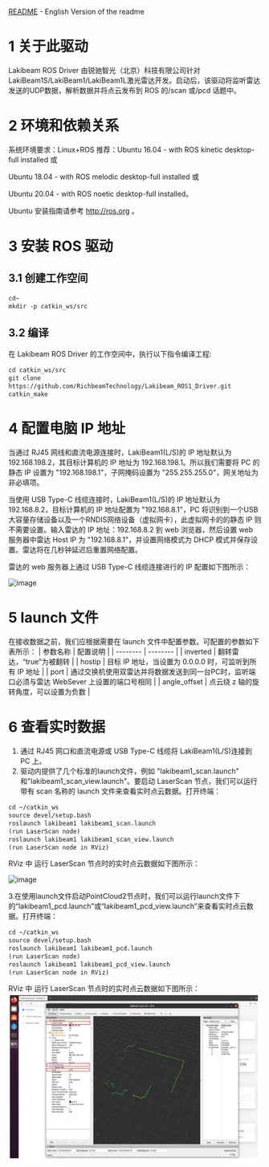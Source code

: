 [README](<https://github.com/RichbeamTechnology/Lakibeam_ROS1_Driver/blob/main/README.md>) - English Version of the readme

# 1 关于此驱动

Lakibeam ROS Driver 由锐驰智光（北京）科技有限公司针对LakiBeam1S/LakiBeam1/LakiBeam1L激光雷达开发。启动后，该驱动将监听雷达发送的UDP数据，解析数据并将点云发布到 ROS 的/scan 或/pcd 话题中。

# 2 环境和依赖关系

系统环境要求：Linux+ROS
推荐：Ubuntu 16.04 - with ROS kinetic desktop-full installed 或  

Ubuntu 18.04 - with ROS melodic desktop-full installed 或

Ubuntu 20.04 - with ROS noetic desktop-full installed。

Ubuntu 安装指南请参考 http://ros.org 。

# 3 安装 ROS 驱动
## 3.1 创建工作空间
```
cd~
mkdir -p catkin_ws/src
```
## 3.2 编译
在 Lakibeam ROS Driver 的工作空间中，执行以下指令编译工程:
```
cd catkin_ws/src
git clone https://github.com/RichbeamTechnology/Lakibeam_ROS1_Driver.git
catkin_make
```

# 4 配置电脑 IP 地址

当通过 RJ45 网线和直流电源连接时，LakiBeam1(L/S)的 IP 地址默认为 192.168.198.2，其目标计算机的 IP 地址为 192.168.198.1。所以我们需要将 PC 的静态 IP 设置为 "192.168.198.1"，子网掩码设置为 "255.255.255.0"，网关地址为非必填项。

当使用 USB Type-C 线缆连接时，LakiBeam1(L/S)的 IP 地址默认为 192.168.8.2，目标计算机的 IP 地址配置为 "192.168.8.1"，PC 将识别到一个USB大容量存储设备以及一个RNDIS网络设备（虚拟网卡），此虚拟网卡的的静态 IP 则不需要设置。输入雷达的 IP 地址：192.168.8.2 到 web 浏览器，然后设置 web 服务器中雷达 Host IP 为 "192.168.8.1"，并设置网络模式为 DHCP 模式并保存设置。雷达将在几秒钟延迟后重置网络配置。

雷达的 web 服务器上通过 USB Type-C 线缆连接进行的 IP 配置如下图所示：

![image](https://github.com/RichbeamTechnology/Lakibeam_ROS1_Driver/assets/158011589/09c012cb-5c99-4fb3-996d-7c98fd5fa67b)

# 5 launch 文件

在接收数据之前，我们应根据需要在 launch 文件中配置参数。可配置的参数如下表所示：
| 参数名称     | 配置说明     | 
| -------- | -------- |
| inverted | 翻转雷达，“true”为被翻转 |
| hostip | 目标 IP 地址，当设置为 0.0.0.0 时，可监听到所有 IP 地址 |
| port | 通过交换机使用双雷达并将数据发送到同一台PC时，监听端口必须与雷达 WebSever 上设置的端口号相同 |
| angle_offset | 点云绕 z 轴的旋转角度，可以设置为负数 |

# 6 查看实时数据

1. 通过 RJ45 网口和直流电源或 USB Type-C 线缆将 LakiBeam1(L/S)连接到 PC 上。
2. 驱动内提供了几个标准的launch文件，例如 "lakibeam1_scan.launch" 和"lakibeam1_scan_view.launch"。要启动 LaserScan 节点，我们可以运行带有 scan 名称的 launch 文件来查看实时点云数据。打开终端：
```
cd ~/catkin_ws
source devel/setup.bash
roslaunch lakibeam1 lakibeam1_scan.launch
(run LaserScan node)
roslaunch lakibeam1 lakibeam1_scan_view.launch
(run LaserScan node in RViz)
```
RViz 中 运行 LaserScan 节点时的实时点云数据如下图所示：

![image](https://github.com/RichbeamTechnology/Lakibeam_ROS1_Driver/assets/158011589/abc00271-4baa-4199-8d2f-84da174eb824)


3.在使用launch文件启动PointCloud2节点时，我们可以运行launch文件下的“lakibeam1_pcd.launch”或“lakibeam1_pcd_view.launch”来查看实时点云数据。打开终端：
```
cd ~/catkin_ws
source devel/setup.bash
roslaunch lakibeam1 lakibeam1_pcd.launch
(run LaserScan node)
roslaunch lakibeam1 lakibeam1_pcd_view.launch
(run LaserScan node in RViz)
```
RViz 中 运行 LaserScan 节点时的实时点云数据如下图所示：
![alt text](image.png)